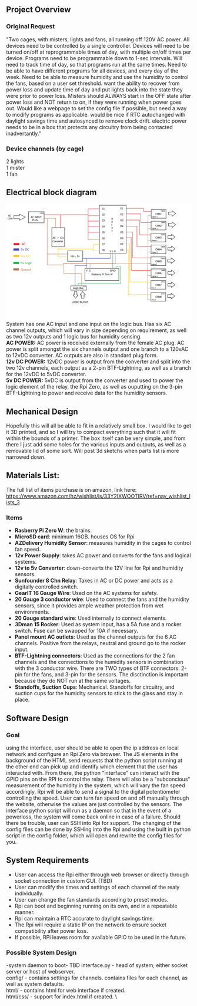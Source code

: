 ## Project Overview
### Original Request
"Two cages, with misters, lights and fans, all running off 120V AC power. All devices need to be controlled by a single controller. Devices will need to be turned on/off at reprogrammable times of day, with multiple on/off times per device. Programs need to be programmable down to 1-sec intervals. Will need to track time of day, so that programs run at the same times. Need to be able to have different programs for all devices, and every day of the week. Need to be able to measure humidity and use the humidity to control the fans, based on a user set threshold. want the ability to recover from power loss and update time of day and put lights back into the state they were prior to power loss. Misters should ALWAYS start in the OFF state after power loss and NOT return to on, if they were running when power goes out. Would like a webpage to set the config file if possible, but need a way to modify programs as applicable. would be nice if RTC autochanged with daylight savings time and autosynced to remove clock drift. electric power needs to be in a box that protects any circuitry from being contacted inadvertantly."
### Device channels (by cage)
2 lights \
1 mister \
1 fan

## Electrical block diagram
![Block Diagram](BlockDiagram.png)
System has one AC input and one input on the logic bus. Has six AC channel outputs, which will vary in size depending on requirement, as well as two 12v outputs and 1 logic bus for humidity sensing. \
**AC POWER:** AC power is received externally from the female AC plug. AC power is split amongst the six channels output and one branch to a 120vAC to 12vDC converter. AC outputs are also in standard plug form. \
**12v DC POWER:** 12vDC power is output from the converter and split into the two 12v channels, each output as a 2-pin BTF-Lightning, as well as a branch for the 12vDC to 5vDC converter. \
**5v DC POWER:** 5vDC is output from the converter and used to power the logic element of the relay, the Rpi Zero, as well as ouputting on the 3-pin BTF-Lightning to power and receive data for the humidity sensors.

## Mechanical Design
Hopefully this will all be able to fit in a relatively small box. I would like to get it 3D printed, and so I will try to compact everything such that it will fit within the bounds of a printer. The box itself can be very simple, and from there I just add some holes for the various inputs and outputs, as well as a removable lid of some sort. Will post 3d sketchs when parts list is more narrowed down.

## Materials List:
The full list of items purchase is on amazon, link here: \
https://www.amazon.com/hz/wishlist/ls/33Y2IXWOOTIRV/ref=nav_wishlist_lists_3

### Items
- **Rasberry Pi Zero W**: the brains.
- **MicroSD card**: minimum 16GB. houses OS for Rpi
- **AZDelivery Humidity Sensor**: measures humidity in the cages to control fan speed.
- **12v Power Supply**: takes AC power and converts for the fans and logical systems.
- **12v to 5v Converter**: down-converts the 12V line for Rpi and humidity sensors.
- **Sunfounder 8 Chn Relay**: Takes in AC or DC power and acts as a digitally controlled switch.
- **GearIT 16 Gauge Wire**: Used on the AC systems for safety.
- **20 Gauge 3 conductor wire**: Used to connect the fans and the humidity sensors, since it provides ample weather protection from wet environments.
- **20 Gauge standard wire**: Used internally to connect elements.
- **3Dman 15 Rocker**: Used as system input, has a 5A fuse and a rocker switch. Fuse can be swapped for 10A if necessary.
- **Panel mount AC outlets**: Used as the channel outputs for the 6 AC channels. Positive from the relays, neutral and ground go to the rocker input. 
- **BTF-Lightning connectors**: Used as the connections for the 2 fan channels and the connections to the humidity sensors in combination with the 3 conductor wire. There are TWO types of BTF connectors: 2-pin for the fans, and 3-pin for the sensors. The disctinction is important because they do NOT run at the same voltages.
- **Standoffs, Suction Cups**: Mechanical. Standoffs for circuitry, and suction cups for the humidity sensors to stick to the glass and stay in place.

## Software Design
### Goal
using the interface, user should be able to open the ip address on local network and configure an Rpi Zero via browser. The JS elements in the background of the HTML send requests that the python script running at the other end can pick up and identify which element that the user has interacted with. From there, the python "interface" can interact with the GPIO pins on the RPI to control the relay. There will also be a "subconcious" measurement of the humidity in the system, which will vary the fan speed accordingly. Rpi will be able to send a signal to the digital potentiometer controlling the speed. User can turn fan speed on and off manually through the website, otherwise the values are just controlled by the sensors. The interface python script will run as a daemon so that in the event of a powerloss, the system will come back online in case of a failure. Should there be trouble, user can SSH into Rpi for support. The changing of the config files can be done by SSHing into the Rpi and using the built in python script in the config folder, which will open and rewrite the config files for you.
## System Requirements
- User can access the Rpi either through web browser or directly through socket connection in custom GUI. (TBD)
- User can modify the times and settings of each channel of the realy individually.
- User can change the fan standards according to preset modes.
- Rpi can boot and beginning running on its own, and in a repeatable manner.
- Rpi can maintain a RTC accurate to daylight savings time.
- The Rpi will require a static IP on the network to ensure socket compatibility after power loss.
- If possible, RPi leaves room for available GPIO to be used in the future.
### Possible System Design
-system daemon to boot- TBD
interface.py - head of system; either socket server or host of webserver. \
config/ - contains settings for channels. contains files for each channel, as well as system defaults. \
html/ - contains html for web interface if created. \
html/css/ - support for index.html if created. \
